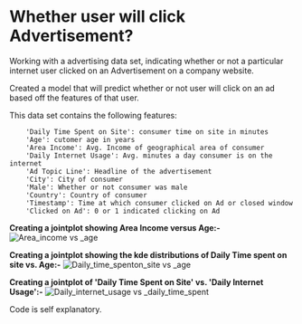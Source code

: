 # Whether user will click Advertisement?
Working with a advertising data set, indicating whether or not a particular internet user clicked on an Advertisement on a company website.

Created a model that will predict whether or not user will click on an ad based off the features of that user.

This data set contains the following features:
        
        'Daily Time Spent on Site': consumer time on site in minutes
        'Age': cutomer age in years
        'Area Income': Avg. Income of geographical area of consumer
        'Daily Internet Usage': Avg. minutes a day consumer is on the internet
        'Ad Topic Line': Headline of the advertisement
        'City': City of consumer
        'Male': Whether or not consumer was male
        'Country': Country of consumer
        'Timestamp': Time at which consumer clicked on Ad or closed window
        'Clicked on Ad': 0 or 1 indicated clicking on Ad



**Creating a jointplot showing Area Income versus Age:-**
![Area_income vs _age](https://user-images.githubusercontent.com/39646018/62314510-d3abb480-b4b0-11e9-90c5-366148c5da74.PNG)

**Creating a jointplot showing the kde distributions of Daily Time spent on site vs. Age:-**
![Daily_time_spenton_site vs _age](https://user-images.githubusercontent.com/39646018/62314778-7401d900-b4b1-11e9-86d8-62dcaff5c8b0.PNG)

**Creating a jointplot of 'Daily Time Spent on Site' vs. 'Daily Internet Usage':-**
![Daily_internet_usage vs _daily_time_spent](https://user-images.githubusercontent.com/39646018/62314803-8419b880-b4b1-11e9-9514-bd2db86c7679.PNG)


Code is self explanatory.
